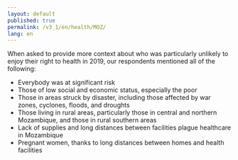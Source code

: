 ```yaml
---
layout: default
published: true
permalink: /v3_1/en/health/MOZ/
lang: en
---
```

When asked to provide more context about who was particularly unlikely to enjoy their right to health in 2019, our respondents mentioned all of the following:

-	Everybody was at significant risk
-	Those of low social and economic status, especially the poor
-	Those in areas struck by disaster, including those affected by war zones, cyclones, floods, and droughts
-	Those living in rural areas, particularly those in central and northern Mozambique, and those in rural southern areas
-	Lack of supplies and long distances between facilities plague healthcare in Mozambique
-	Pregnant women, thanks to long distances between homes and health facilities

